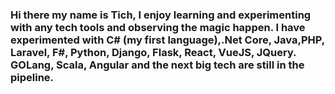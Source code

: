 ### Hi there my name is Tich, I enjoy learning and experimenting with any tech tools and observing the magic happen. I have experimented with C# (my first language),.Net Core, Java,PHP, Laravel, F#, Python, Django, Flask, React, VueJS, JQuery. GOLang, Scala, Angular and the next big tech are still in the pipeline. 

<!--
**tichzvidzayi/tichzvidzayi** is a ✨ _special_ ✨ repository because its `README.md` (this file) appears on your GitHub profile.

Here are some ideas to get you started:

- 🔭 I’m currently working on ...
- 🌱 I’m currently learning ...
- 👯 I’m looking to collaborate on ...
- 🤔 I’m looking for help with ...
- 💬 Ask me about ...
- 📫 How to reach me: ...
- 😄 Pronouns: ...
- ⚡ Fun fact: ...
-->
